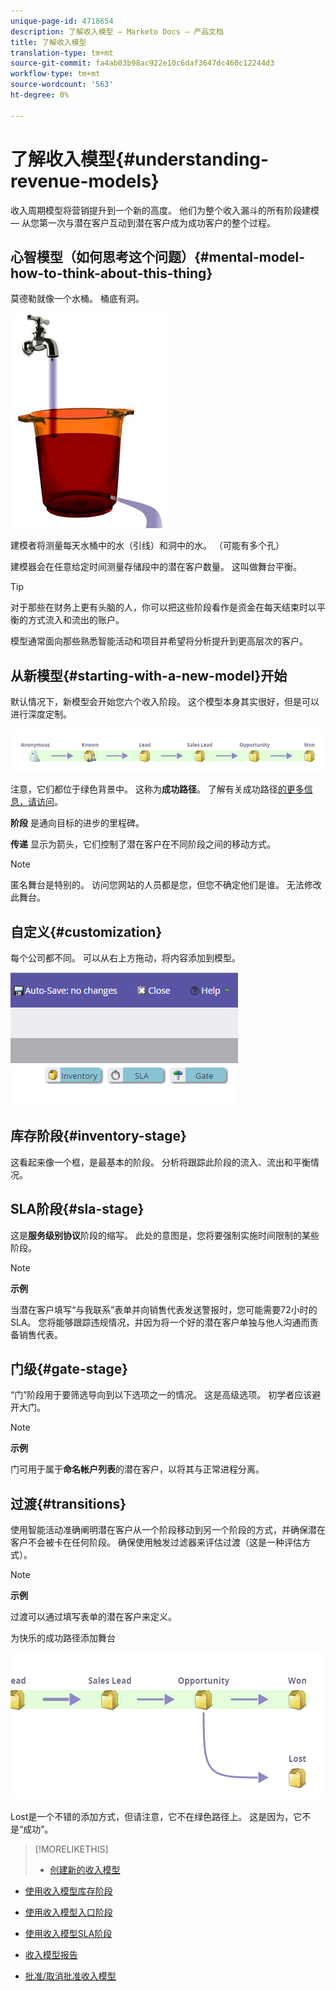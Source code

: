 ```yaml
---
unique-page-id: 4718654
description: 了解收入模型 — Marketo Docs — 产品文档
title: 了解收入模型
translation-type: tm+mt
source-git-commit: fa4ab03b98ac922e10c6daf3647dc460c12244d3
workflow-type: tm+mt
source-wordcount: '563'
ht-degree: 0%

---
```



# 了解收入模型{#understanding-revenue-models}

收入周期模型将营销提升到一个新的高度。 他们为整个收入漏斗的所有阶段建模 — 从您第一次与潜在客户互动到潜在客户成为成功客户的整个过程。

## 心智模型（如何思考这个问题）{#mental-model-how-to-think-about-this-thing}

莫德勒就像一个水桶。 桶底有洞。

![](assets/image2015-6-12-10-3a14-3a4.png)

建模者将测量每天水桶中的水（引线）和洞中的水。 （可能有多个孔）

建模器会在任意给定时间测量存储段中的潜在客户数量。 这叫做舞台平衡。

>[!TIP]
>
>对于那些在财务上更有头脑的人，你可以把这些阶段看作是资金在每天结束时以平衡的方式流入和流出的账户。

模型通常面向那些熟悉智能活动和项目并希望将分析提升到更高层次的客户。

## 从新模型{#starting-with-a-new-model}开始

默认情况下，新模型会开始您六个收入阶段。 这个模型本身其实很好，但是可以进行深度定制。

![](assets/image2015-6-12-9-3a43-3a11.png)

注意，它们都位于绿色背景中。 这称为&#x200B;**成功路径**。 了解有关成功路径[的更多信息，请访问](/help/marketo/product-docs/reporting/revenue-cycle-analytics/revenue-cycle-models/understanding-revenue-model-success-path.md)。

**阶段** 是通向目标的进步的里程碑。

**传递** 显示为箭头，它们控制了潜在客户在不同阶段之间的移动方式。

>[!NOTE]
>
>匿名舞台是特别的。 访问您网站的人员都是您，但您不确定他们是谁。 无法修改此舞台。

## 自定义{#customization}

每个公司都不同。 可以从右上方拖动，将内容添加到模型。

![](assets/image2015-6-12-9-3a45-3a36.png)

## 库存阶段{#inventory-stage}

这看起来像一个框，是最基本的阶段。 分析将跟踪此阶段的流入、流出和平衡情况。

## SLA阶段{#sla-stage}

这是&#x200B;**服务级别协议**&#x200B;阶段的缩写。 此处的意图是，您将要强制实施时间限制的某些阶段。

>[!NOTE]
>
>**示例**
>
>当潜在客户填写“与我联系”表单并向销售代表发送警报时，您可能需要72小时的SLA。 您将能够跟踪违规情况，并因为将一个好的潜在客户单独与他人沟通而责备销售代表。

## 门级{#gate-stage}

“门”阶段用于要筛选导向到以下选项之一的情况。 这是高级选项。 初学者应该避开大门。

>[!NOTE]
>
>**示例**
>
>门可用于属于&#x200B;**命名帐户列表**&#x200B;的潜在客户，以将其与正常进程分离。

## 过渡{#transitions}

使用智能活动准确阐明潜在客户从一个阶段移动到另一个阶段的方式，并确保潜在客户不会被卡在任何阶段。 确保使用触发过滤器来评估过渡（这是一种评估方式）。

>[!NOTE]
>
>**示例**
>
>过渡可以通过填写表单的潜在客户来定义。

为快乐的成功路径添加舞台

![](assets/image2015-6-12-10-3a10-3a26.png)

Lost是一个不错的添加方式，但请注意，它不在绿色路径上。 这是因为，它不是“成功”。

>[!MORELIKETHIS]
>
>* [创建新的收入模型](/help/marketo/product-docs/reporting/revenue-cycle-analytics/revenue-cycle-models/create-a-new-revenue-model.md)
   >
   >
* [使用收入模型库存阶段](/help/marketo/product-docs/reporting/revenue-cycle-analytics/revenue-cycle-models/using-revenue-model-inventory-stages.md)
   >
   >
* [使用收入模型入口阶段](/help/marketo/product-docs/reporting/revenue-cycle-analytics/revenue-cycle-models/using-revenue-model-gate-stages.md)
   >
   >
* [使用收入模型SLA阶段](/help/marketo/product-docs/reporting/revenue-cycle-analytics/revenue-cycle-models/using-revenue-model-sla-stages.md)
   >
   >
* [收入模型报告](/help/marketo/product-docs/reporting/revenue-cycle-analytics/revenue-cycle-models/report-on-your-revenue-model.md)
   >
   >
* [批准/取消批准收入模型](/help/marketo/product-docs/reporting/revenue-cycle-analytics/revenue-cycle-models/approve-unapprove-a-revenue-model.md)

